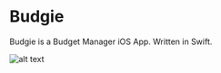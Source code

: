 # Budgie

Budgie is a Budget Manager iOS App. Written in Swift.

![alt text](https://github.com/angieshu/Budgie/tree/master/img/intro_budgie.gif "intro")
